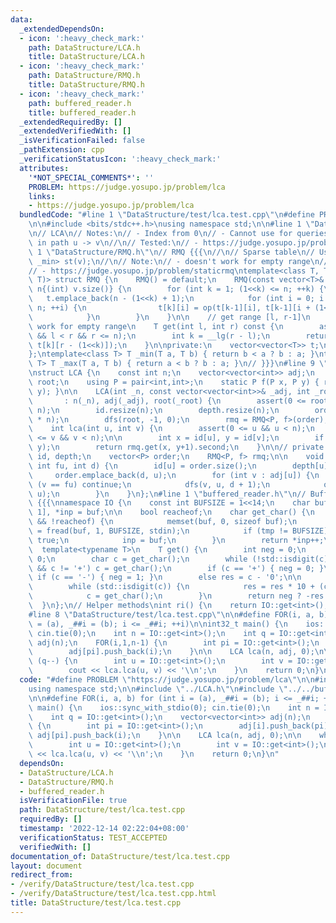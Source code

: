 ```yaml
---
data:
  _extendedDependsOn:
  - icon: ':heavy_check_mark:'
    path: DataStructure/LCA.h
    title: DataStructure/LCA.h
  - icon: ':heavy_check_mark:'
    path: DataStructure/RMQ.h
    title: DataStructure/RMQ.h
  - icon: ':heavy_check_mark:'
    path: buffered_reader.h
    title: buffered_reader.h
  _extendedRequiredBy: []
  _extendedVerifiedWith: []
  _isVerificationFailed: false
  _pathExtension: cpp
  _verificationStatusIcon: ':heavy_check_mark:'
  attributes:
    '*NOT_SPECIAL_COMMENTS*': ''
    PROBLEM: https://judge.yosupo.jp/problem/lca
    links:
    - https://judge.yosupo.jp/problem/lca
  bundledCode: "#line 1 \"DataStructure/test/lca.test.cpp\"\n#define PROBLEM \"https://judge.yosupo.jp/problem/lca\"\
    \n\n#include <bits/stdc++.h>\nusing namespace std;\n\n#line 1 \"DataStructure/LCA.h\"\
    \n// LCA\n// Notes:\n// - Index from 0\n// - Cannot use for queries like min edge\
    \ in path u -> v\n//\n// Tested:\n// - https://judge.yosupo.jp/problem/lca\n#line\
    \ 1 \"DataStructure/RMQ.h\"\n// RMQ {{{\n//\n// Sparse table\n// Usage:\n// RMQ<int,\
    \ _min> st(v);\n//\n// Note:\n// - doesn't work for empty range\n//\n// Tested:\n\
    // - https://judge.yosupo.jp/problem/staticrmq\ntemplate<class T, T (*op) (T,\
    \ T)> struct RMQ {\n    RMQ() = default;\n    RMQ(const vector<T>& v) : t{v},\
    \ n{(int) v.size()} {\n        for (int k = 1; (1<<k) <= n; ++k) {\n         \
    \   t.emplace_back(n - (1<<k) + 1);\n            for (int i = 0; i + (1<<k) <=\
    \ n; ++i) {\n                t[k][i] = op(t[k-1][i], t[k-1][i + (1<<(k-1))]);\n\
    \            }\n        }\n    }\n\n    // get range [l, r-1]\n    // doesn't\
    \ work for empty range\n    T get(int l, int r) const {\n        assert(0 <= l\
    \ && l < r && r <= n);\n        int k = __lg(r - l);\n        return op(t[k][l],\
    \ t[k][r - (1<<k)]);\n    }\n\nprivate:\n    vector<vector<T>> t;\n    int n;\n\
    };\ntemplate<class T> T _min(T a, T b) { return b < a ? b : a; }\ntemplate<class\
    \ T> T _max(T a, T b) { return a < b ? b : a; }\n// }}}\n#line 9 \"DataStructure/LCA.h\"\
    \nstruct LCA {\n    const int n;\n    vector<vector<int>> adj;\n    const int\
    \ root;\n    using P = pair<int,int>;\n    static P f(P x, P y) { return std::min(x,\
    \ y); }\n\n    LCA(int _n, const vector<vector<int>>& _adj, int _root)\n     \
    \       : n(_n), adj(_adj), root(_root) {\n        assert(0 <= root && root <\
    \ n);\n        id.resize(n);\n        depth.resize(n);\n        order.reserve(2\
    \ * n);\n        dfs(root, -1, 0);\n        rmq = RMQ<P, f>(order);\n    }\n\n\
    \    int lca(int u, int v) {\n        assert(0 <= u && u < n);\n        assert(0\
    \ <= v && v < n);\n\n        int x = id[u], y = id[v];\n        if (x > y) std::swap(x,\
    \ y);\n        return rmq.get(x, y+1).second;\n    }\n\n// private:\n    vector<int>\
    \ id, depth;\n    vector<P> order;\n    RMQ<P, f> rmq;\n\n    void dfs(int u,\
    \ int fu, int d) {\n        id[u] = order.size();\n        depth[u] = d;\n   \
    \     order.emplace_back(d, u);\n        for (int v : adj[u]) {\n            if\
    \ (v == fu) continue;\n            dfs(v, u, d + 1);\n            order.emplace_back(d,\
    \ u);\n        }\n    }\n};\n#line 1 \"buffered_reader.h\"\n// Buffered reader\
    \ {{{\nnamespace IO {\n    const int BUFSIZE = 1<<14;\n    char buf[BUFSIZE +\
    \ 1], *inp = buf;\n\n    bool reacheof;\n    char get_char() {\n        if (!*inp\
    \ && !reacheof) {\n            memset(buf, 0, sizeof buf);\n            int tmp\
    \ = fread(buf, 1, BUFSIZE, stdin);\n            if (tmp != BUFSIZE) reacheof =\
    \ true;\n            inp = buf;\n        }\n        return *inp++;\n    }\n  \
    \  template<typename T>\n    T get() {\n        int neg = 0;\n        T res =\
    \ 0;\n        char c = get_char();\n        while (!std::isdigit(c) && c != '-'\
    \ && c != '+') c = get_char();\n        if (c == '+') { neg = 0; }\n        else\
    \ if (c == '-') { neg = 1; }\n        else res = c - '0';\n\n        c = get_char();\n\
    \        while (std::isdigit(c)) {\n            res = res * 10 + (c - '0');\n\
    \            c = get_char();\n        }\n        return neg ? -res : res;\n  \
    \  }\n};\n// Helper methods\nint ri() {\n    return IO::get<int>();\n}\n// }}}\n\
    #line 8 \"DataStructure/test/lca.test.cpp\"\n\n#define FOR(i, a, b) for (int i\
    \ = (a), _##i = (b); i <= _##i; ++i)\n\nint32_t main() {\n    ios::sync_with_stdio(0);\
    \ cin.tie(0);\n    int n = IO::get<int>();\n    int q = IO::get<int>();\n    vector<vector<int>>\
    \ adj(n);\n    FOR(i,1,n-1) {\n        int pi = IO::get<int>();\n        adj[i].push_back(pi);\n\
    \        adj[pi].push_back(i);\n    }\n\n    LCA lca(n, adj, 0);\n\n    while\
    \ (q--) {\n        int u = IO::get<int>();\n        int v = IO::get<int>();\n\n\
    \        cout << lca.lca(u, v) << '\\n';\n    }\n    return 0;\n}\n"
  code: "#define PROBLEM \"https://judge.yosupo.jp/problem/lca\"\n\n#include <bits/stdc++.h>\n\
    using namespace std;\n\n#include \"../LCA.h\"\n#include \"../../buffered_reader.h\"\
    \n\n#define FOR(i, a, b) for (int i = (a), _##i = (b); i <= _##i; ++i)\n\nint32_t\
    \ main() {\n    ios::sync_with_stdio(0); cin.tie(0);\n    int n = IO::get<int>();\n\
    \    int q = IO::get<int>();\n    vector<vector<int>> adj(n);\n    FOR(i,1,n-1)\
    \ {\n        int pi = IO::get<int>();\n        adj[i].push_back(pi);\n       \
    \ adj[pi].push_back(i);\n    }\n\n    LCA lca(n, adj, 0);\n\n    while (q--) {\n\
    \        int u = IO::get<int>();\n        int v = IO::get<int>();\n\n        cout\
    \ << lca.lca(u, v) << '\\n';\n    }\n    return 0;\n}\n"
  dependsOn:
  - DataStructure/LCA.h
  - DataStructure/RMQ.h
  - buffered_reader.h
  isVerificationFile: true
  path: DataStructure/test/lca.test.cpp
  requiredBy: []
  timestamp: '2022-12-14 02:22:04+08:00'
  verificationStatus: TEST_ACCEPTED
  verifiedWith: []
documentation_of: DataStructure/test/lca.test.cpp
layout: document
redirect_from:
- /verify/DataStructure/test/lca.test.cpp
- /verify/DataStructure/test/lca.test.cpp.html
title: DataStructure/test/lca.test.cpp
---
```

